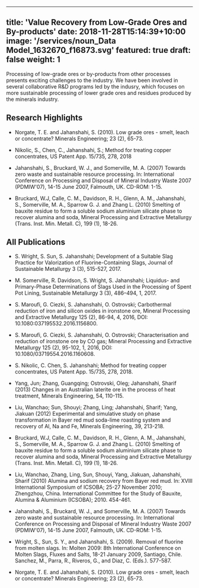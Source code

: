 
---
title: 'Value Recovery from Low-Grade Ores and By-products'
date: 2018-11-28T15:14:39+10:00
image: '/services/noun_Data Model_1632670_f16873.svg'
featured: true
draft: false
weight: 1
---

Processing of low-grade ores or by-products from other processes presents exciting challenges to the industry.  We have been involved in several collaborative R&D programs led by the indusry, which focuses on more sustainable processing of lower grade ores and residues produced by the minerals industry.  

## Research Highlights 

- Norgate, T. E. and Jahanshahi, S.  (2010). Low grade ores - smelt, leach or concentrate? Minerals Engineering; 23 (2), 65-73. 

- Nikolic, S., Chen, C., Jahanshahi, S.; Method for treating copper concentrates, US Patent App. 15/735, 278, 2018

- Jahanshahi, S., Bruckard, W. J., and Somerville, M. A. (2007) Towards zero waste and sustainable resource processing. In: International Conference on Processing and Disposal of Mineral Industry Waste 2007 (PDMIW'07), 14-15 June 2007, Falmouth, UK.  CD-ROM: 1-15.

- Bruckard, W.J, Calle, C. M., Davidson, R. H., Glenn, A. M., Jahanshahi,  S.,  Somerville, M. A., Sparrow G. J. and Zhang L. (2010) Smelting of bauxite residue to form a soluble sodium aluminium silicate phase to recover alumina and soda, Mineral Processing and Extractive Metallurgy (Trans. Inst. Min. Metall. C), 199 (1), 18-26.


## All Publications

- S. Wright, S. Sun, S. Jahanshahi; Development of a Suitable Slag Practice for Valorization of Fluorine-Containing Slags, Journal of Sustainable Metallurgy 3 (3), 515-527, 2017.

- M. Somerville, R. Davidson, S. Wright, S. Jahanshahi; Liquidus- and Primary-Phase Determinations of Slags Used in the Processing of Spent Pot Lining, Sustainable Metallurgy 3 (3), 486–494, 1, 2017.

- S. Maroufi, G. Ciezki, S. Jahanshahi, O. Ostrovski; Carbothermal reduction of iron and silicon oxides in ironstone ore, Mineral Processing and Extractive Metallurgy 125 (2), 86-94, 4, 2016, DOI: 10.1080:037195532.2016.1156800.

- S. Maroufi, G. Ciezki, S. Jahanshahi, O. Ostrovski; Characterisation and reduction of ironstone ore by CO gas; Mineral Processing and Extractive Metallurgy 125 (2), 95-102, 1, 2016, DOI: 10.1080/03719554.2016.1160608.

- S. Nikolic, C. Chen, S. Jahanshahi; Method for treating copper concentrates, US Patent App. 15/735, 278, 2018.

- Yang, Jun; Zhang, Guangqing; Ostrovski, Oleg; Jahanshahi, Sharif (2013) Changes in an Australian laterite ore in the process of heat treatment, Minerals Engineering, 54, 110-115.

- Liu, Wanchao; Sun, Shouyi; Zhang, Ling; Jahanshahi, Sharif; Yang, Jiakuan (2012) Experimental and simulative study on phase transformation in Bayer red mud soda-lime roasting system and recovery of Al, Na and Fe, Minerals Engineering, 39, 213-218.

- Bruckard, W.J, Calle, C. M., Davidson, R. H., Glenn, A. M., Jahanshahi,  S.,  Somerville, M. A., Sparrow G. J. and Zhang L. (2010) Smelting of bauxite residue to form a soluble sodium aluminium silicate phase to recover alumina and soda, Mineral Processing and Extractive Metallurgy (Trans. Inst. Min. Metall. C), 199 (1), 18-26.

- Liu, Wanchao, Zhang, Ling, Sun, Shouyi, Yang, Jiakuan, Jahanshahi, Sharif (2010) Alumina and sodium recovery from Bayer red mud. In: XVIII International Symposium of ICSOBA; 25-27 November 2010; Zhengzhou, China. International Committee for the Study of Bauxite, Alumina & Aluminium (ICSOBA); 2010. 454-461.

- Jahanshahi, S., Bruckard, W. J., and Somerville, M. A. (2007) Towards zero waste and sustainable resource processing. In: International Conference on Processing and Disposal of Mineral Industry Waste 2007 (PDMIW'07), 14-15 June 2007, Falmouth, UK.  CD-ROM: 1-15.

- Wright, S., Sun, S. Y., and Jahanshahi, S. (2009). Removal of fluorine from molten slags. In: Molten 2009: 8th International Conference on Molten Slags, Fluxes and Salts, 18-21 January 2009, Santiago, Chile.  Sanchez, M., Parra, R., Riveros, G., and Diaz, C. (Eds.). 577-587.

- Norgate, T. E. and Jahanshahi, S.  (2010). Low grade ores - smelt, leach or concentrate? Minerals Engineering; 23 (2), 65-73. 